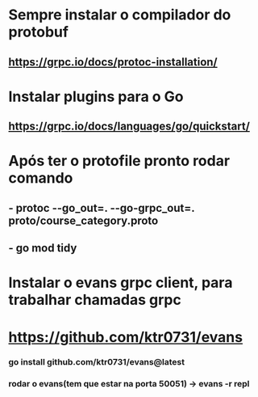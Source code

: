 ﻿# Sempre instalar o compilador do protobuf
## https://grpc.io/docs/protoc-installation/


# Instalar plugins para o Go
## https://grpc.io/docs/languages/go/quickstart/



# Após ter o protofile pronto rodar comando
## - protoc --go_out=. --go-grpc_out=. proto/course_category.proto
## - go mod tidy


# Instalar o evans grpc client, para trabalhar chamadas grpc
# https://github.com/ktr0731/evans
### go install github.com/ktr0731/evans@latest
### rodar o evans(tem que estar na porta 50051) -> evans -r repl